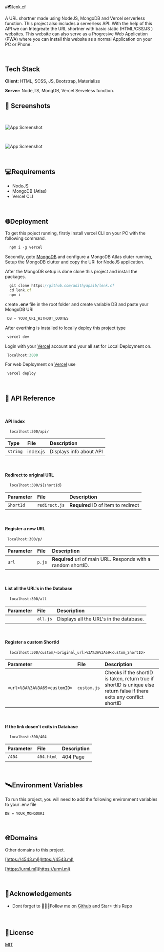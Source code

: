 
#🌏lenk.cf

A URL shortner made using NodeJS, MongoDB and Vercel serverless function.
This project also includes a serverless API. With the help of this API we can Integreate the URL shortner with basic
static (HTML/CSS/JS ) websites. This website can also serve as a Progresive Web Application (PWA) where you can install this website as a normal Application on your PC or Phone.


&nbsp;
## Tech Stack

**Client:** HTML, SCSS, JS, Bootstrap, Materialize

**Server:** Node,TS, MongDB, Vercel Serveless function.

  
## 🎦 Screenshots


&nbsp;

![App Screenshot](https://raw.githubusercontent.com/adithyapaib/lenk.cf/main/static/screenshots/Screenshot1.png)

&nbsp;

![App Screenshot](https://raw.githubusercontent.com/adithyapaib/lenk.cf/main/static/screenshots/Screenshot%202.png)


&nbsp;
  
## 💻Requirements

- NodeJS 
- MongoDB (Atlas)
- Vercel CLI

  
&nbsp;
## 🌐Deployment

To get this poject running, firstly install vercel CLI on your PC with the following command.

```javascript
  npm i -g vercel
```

Secondly, goto [MongoDB](https://cloud.mongodb.com/) and configure a MongoDB Atlas cluter running, Setup the MongoDB clutter and copy the URI for NodeJS application.



After the MongoDB setup is done clone this project and install the packages.
```javascript
  git clone https://github.com/adithyapaib/lenk.cf
  cd lenk.cf
  npm i
```
create **.env**  file in the root folder and create variable DB and paste your MongoDB URI


```javascript
 DB = YOUR_URI_WITHOUT_QUOTES
```

After everthing is installed to locally deploy this project type

```javascript
 vercel dev
```

Login with your  [Vercel](https://cloud.mongodb.com/) account and your all set for Local Deployment on.

```javascript
 localhost:3000
```

For web Deployment on  [Vercel](https://cloud.mongodb.com/) use

```javascript
 vercel deploy
```


&nbsp;



## 💢 API Reference

&nbsp;

#### API Index

```http
  localhost:300/api/
```

 |Type     |File      |Description                |
 |:------- |:---------|:------------------------- |
 |`string` | index.js |Displays info about API    |

 &nbsp;

#### Redirect to original URL

```http
  localhost:300/${shortId}
```

| Parameter | File          | Description                         |
| :-------- | :-------      | :--------------------------------   |
| `ShortId` | `redirect.js` | **Required** ID of item to redirect |


&nbsp;

#### Register a new URL

```http
 localhost:300/p/
```

| Parameter | File          | Description                                                    |
| :-------- | :-------      | :--------------------------------                              |
| `url`     | `p.js`        | **Required** url of main URL. Responds with a random shortID.  |

&nbsp;

#### List all the URL's in the Database

```http
  localhost:300/all
```

| Parameter | File          | Description                                                    |
| :-------- | :-------      | :--------------------------------                              |
|           | `all.js`      | Displays all the URL's in the database.                        |


&nbsp;
&nbsp;

#### Register a custom ShortId

```http
  localhost:300/custom/<original_url>%3A%3A%3A69<custom_ShortID>
```

| Parameter                         | File                  | Description                                                    |
| :--------                         | :-------              | :--------------------------------                              |
|   `<url>%3A%3A%3A69<customID>`    | `custom.js`           | Checks if the shortID is taken, return true if shortID is unique else return false if there exits any conflict shortID |


&nbsp;
#### If the link dosen't exits in Database
```http
  localhost:300/404
```

| Parameter       | File            | Description                                                    |
| :--------       | :-------        | :--------------------------------                              |
|    `/404`       | `404.html`      | 404 Page                        |


&nbsp;


  

  
## 🛰Environment Variables

To run this project, you will need to add the following environment variables to your .env file

`DB = YOUR_MONGOURI`

&nbsp;
  
## 🌐Domains

Other domains to this project.

[https://4543.ml](https://4543.ml)

[https://urml.ml](https://urml.ml)

 &nbsp;
 
## 🚦Acknowledgements

 - Dont forget to 🙋🏼‍♂️Follow me on [Github](https://github.com/adithyapaib/) and Star⭐  this Repo

&nbsp;

## 📑License

[MIT](https://choosealicense.com/licenses/mit/)

&nbsp;
  

